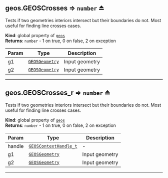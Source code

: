 <a name="exp_module_geos--geos.GEOSCrosses"></a>

## geos.GEOSCrosses ⇒ <code>number</code> ⏏
Tests if two geometries interiors intersect but their boundaries do not. Most useful for finding line crosses cases.

**Kind**: global property of [<code>geos</code>](/typedefs-enums/typedefs-enums.html#module_geos)  
**Returns**: <code>number</code> - 1 on true, 0 on false, 2 on exception  

| Param | Type | Description |
| --- | --- | --- |
| g1 | [<code>GEOSGeometry</code>](/typedefs-enums/typedefs-enums.html#GEOSGeometry) | Input geometry |
| g2 | [<code>GEOSGeometry</code>](/typedefs-enums/typedefs-enums.html#GEOSGeometry) | Input geometry |


---
<a name="exp_module_geos--geos.GEOSCrosses_r"></a>

## geos.GEOSCrosses\_r ⇒ <code>number</code> ⏏
Tests if two geometries interiors intersect but their boundaries do not. Most useful for finding line crosses cases.

**Kind**: global property of [<code>geos</code>](/typedefs-enums/typedefs-enums.html#module_geos)  
**Returns**: <code>number</code> - 1 on true, 0 on false, 2 on exception  

| Param | Type | Description |
| --- | --- | --- |
| handle | [<code>GEOSContextHandle\_t</code>](/typedefs-enums/typedefs-enums.html#GEOSContextHandle_t) | - |
| g1 | [<code>GEOSGeometry</code>](/typedefs-enums/typedefs-enums.html#GEOSGeometry) | Input geometry |
| g2 | [<code>GEOSGeometry</code>](/typedefs-enums/typedefs-enums.html#GEOSGeometry) | Input geometry |


---
